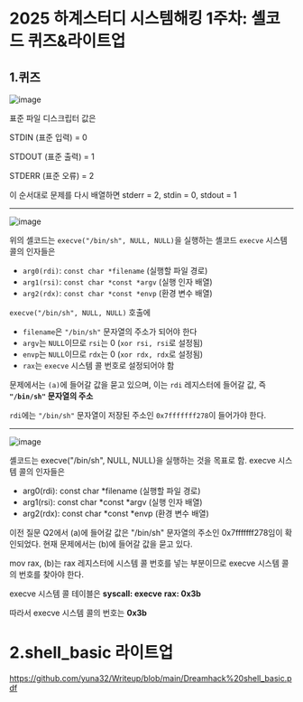 2025 하계스터디 시스템해킹 1주차: 셸코드 퀴즈&라이트업
==========================================

1.퀴즈
-----------------

![image](https://github.com/user-attachments/assets/ab5c60fd-db14-4f04-8fb3-edf34d1ff64c)


표준 파일 디스크립터 값은

STDIN (표준 입력) = 0

STDOUT (표준 출력) = 1

STDERR (표준 오류) = 2

이 순서대로 문제를 다시 배열하면 stderr = 2, stdin = 0, stdout = 1

---------------------------

![image](https://github.com/user-attachments/assets/8db17603-41e6-4362-9cfe-4df2269788e3)

위의 셸코드는 `execve("/bin/sh", NULL, NULL)`을 실행하는 셸코드
`execve` 시스템 콜의 인자들은

  * `arg0(rdi)`: `const char *filename` (실행할 파일 경로)
  * `arg1(rsi)`: `const char *const *argv` (실행 인자 배열)
  * `arg2(rdx)`: `const char *const *envp` (환경 변수 배열)

`execve("/bin/sh", NULL, NULL)` 호출에

  * `filename`은 `"/bin/sh"` 문자열의 주소가 되어야 한다
  * `argv`는 `NULL`이므로 `rsi`는 0 (`xor rsi, rsi`로 설정됨)
  * `envp`는 `NULL`이므로 `rdx`는 0 (`xor rdx, rdx`로 설정됨)
  * `rax`는 `execve` 시스템 콜 번호로 설정되어야 함

문제에서는 `(a)`에 들어갈 값을 묻고 있으며, 이는 `rdi` 레지스터에 들어갈 값, 즉 **`"/bin/sh"` 문자열의 주소**

 `rdi`에는 `"/bin/sh"` 문자열이 저장된 주소인 `0x7fffffff278`이 들어가야 한다.

 ------------------------------

 ![image](https://github.com/user-attachments/assets/489e73bd-452d-4456-9152-445b7073f207)

셸코드는 execve("/bin/sh", NULL, NULL)을 실행하는 것을 목표로 함. 
execve 시스템 콜의 인자들은 

* arg0(rdi): const char *filename (실행할 파일 경로)
* arg1(rsi): const char *const *argv (실행 인자 배열)
* arg2(rdx): const char *const *envp (환경 변수 배열)

이전 질문 Q2에서 (a)에 들어갈 값은 "/bin/sh" 문자열의 주소인 0x7fffffff278임이 확인되었다. 
현재 문제에서는 (b)에 들어갈 값을 묻고 있다.

mov rax, (b)는 rax 레지스터에 시스템 콜 번호를 넣는 부분이므로 execve 시스템 콜의 번호를 찾아야 한다.

execve 시스템 콜 테이블은
**syscall: execve**
**rax: 0x3b**

따라서 execve 시스템 콜의 번호는 **0x3b**



2.shell_basic 라이트업
====================

https://github.com/yuna32/Writeup/blob/main/Dreamhack%20shell_basic.pdf

 
   


